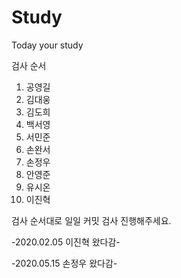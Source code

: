 # Study
Today your study  

 검사 순서  
 1. 공영길
 2. 김대웅
 3. 김도희
 4. 백서영
 5. 서민준
 6. 손완서
 7. 손정우
 8. 안영준
 9. 유시온
 10. 이진혁

 검사 순서대로 일일 커밋 검사 진행해주세요.



-2020.02.05 이진혁 왔다감-

-2020.05.15 손정우 왔다감-

